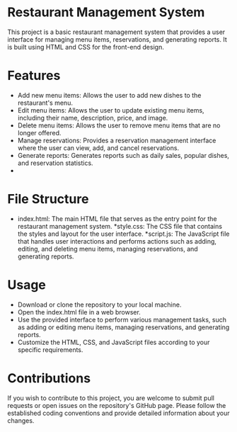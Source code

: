 # Restaurant Management System

This project is a basic restaurant management system that provides a user interface for managing menu items, reservations, and generating reports. It is built using HTML and CSS for the front-end design.

# Features

* Add new menu items: Allows the user to add new dishes to the restaurant's menu.
* Edit menu items: Allows the user to update existing menu items, including their name, description, price, and image.
* Delete menu items: Allows the user to remove menu items that are no longer offered.
* Manage reservations: Provides a reservation management interface where the user can view, add, and cancel reservations.
* Generate reports: Generates reports such as daily sales, popular dishes, and reservation statistics.
* 
# File Structure

* index.html: The main HTML file that serves as the entry point for the restaurant management system.
*style.css: The CSS file that contains the styles and layout for the user interface.
*script.js: The JavaScript file that handles user interactions and performs actions such as adding, editing, and deleting menu items, managing reservations, and generating reports.

# Usage

* Download or clone the repository to your local machine.
* Open the index.html file in a web browser.
* Use the provided interface to perform various management tasks, such as adding or editing menu items, managing reservations, and generating reports.
* Customize the HTML, CSS, and JavaScript files according to your specific requirements.
  
# Contributions

If you wish to contribute to this project, you are welcome to submit pull requests or open issues on the repository's GitHub page. Please follow the established coding conventions and provide detailed information about your changes.
